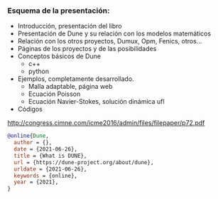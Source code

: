 ### Esquema de la presentación:

* Introducción, presentación del libro
* Presentación de Dune y su relación con los modelos matemáticos
* Relación con los otros proyectos, Dumux, Opm, Fenics, otros...
* Páginas de los proyectos y de las posibilidades
* Conceptos básicos de Dune
  - c++
  - python
* Ejemplos, completamente desarrollado.
  - Malla adaptable, página web
  - Ecuación Poisson
  - Ecuación Navier-Stokes, solución dinámica ufl
* Códigos

http://congress.cimne.com/icme2016/admin/files/filepaper/p72.pdf

```bib
@online{Dune,
  author = {},
  date = {2021-06-26},
  title = {What is DUNE},
  url = {https://dune-project.org/about/dune},
  urldate = {2021-06-26},
  keywords = {online},
  year = {2021},
}
```